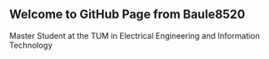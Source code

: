 ## Welcome to GitHub Page from Baule8520

Master Student at the TUM in Electrical Engineering and Information Technology
